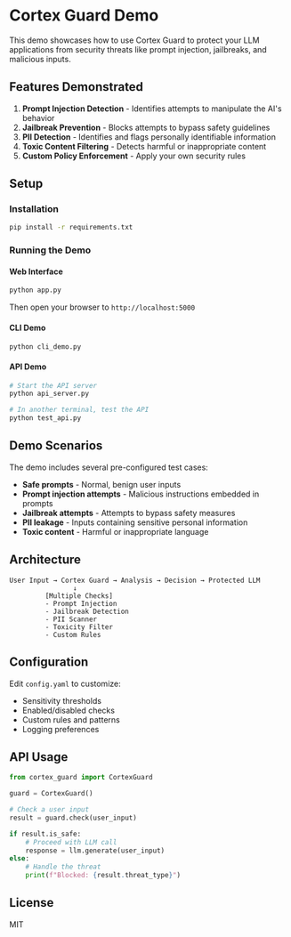 # Cortex Guard Demo

This demo showcases how to use Cortex Guard to protect your LLM applications from security threats like prompt injection, jailbreaks, and malicious inputs.

## Features Demonstrated

1. **Prompt Injection Detection** - Identifies attempts to manipulate the AI's behavior
2. **Jailbreak Prevention** - Blocks attempts to bypass safety guidelines
3. **PII Detection** - Identifies and flags personally identifiable information
4. **Toxic Content Filtering** - Detects harmful or inappropriate content
5. **Custom Policy Enforcement** - Apply your own security rules

## Setup

### Installation

```bash
pip install -r requirements.txt
```

### Running the Demo

#### Web Interface
```bash
python app.py
```
Then open your browser to `http://localhost:5000`

#### CLI Demo
```bash
python cli_demo.py
```

#### API Demo
```bash
# Start the API server
python api_server.py

# In another terminal, test the API
python test_api.py
```

## Demo Scenarios

The demo includes several pre-configured test cases:

-  **Safe prompts** - Normal, benign user inputs
-  **Prompt injection attempts** - Malicious instructions embedded in prompts
-  **Jailbreak attempts** - Attempts to bypass safety measures
- **PII leakage** - Inputs containing sensitive personal information
- **Toxic content** - Harmful or inappropriate language

## Architecture

```
User Input → Cortex Guard → Analysis → Decision → Protected LLM
                ↓
         [Multiple Checks]
         - Prompt Injection
         - Jailbreak Detection
         - PII Scanner
         - Toxicity Filter
         - Custom Rules
```

## Configuration

Edit `config.yaml` to customize:
- Sensitivity thresholds
- Enabled/disabled checks
- Custom rules and patterns
- Logging preferences

## API Usage

```python
from cortex_guard import CortexGuard

guard = CortexGuard()

# Check a user input
result = guard.check(user_input)

if result.is_safe:
    # Proceed with LLM call
    response = llm.generate(user_input)
else:
    # Handle the threat
    print(f"Blocked: {result.threat_type}")
```

## License

MIT

